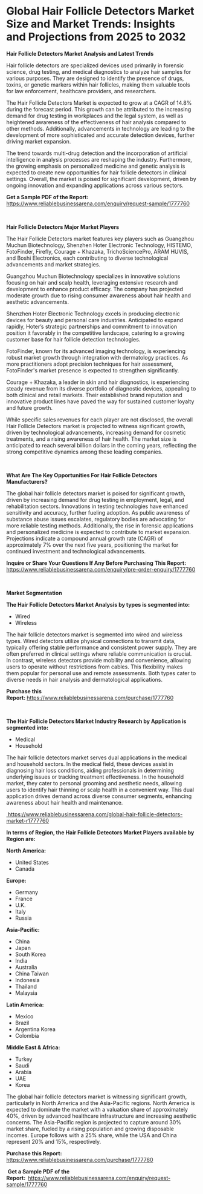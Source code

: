 <p><h1>Global Hair Follicle Detectors Market Size and Market Trends: Insights and Projections from 2025 to 2032</h1></p><p><strong>Hair Follicle Detectors Market Analysis and Latest Trends</strong></p>
<p><p>Hair follicle detectors are specialized devices used primarily in forensic science, drug testing, and medical diagnostics to analyze hair samples for various purposes. They are designed to identify the presence of drugs, toxins, or genetic markers within hair follicles, making them valuable tools for law enforcement, healthcare providers, and researchers.</p><p>The Hair Follicle Detectors Market is expected to grow at a CAGR of 14.8% during the forecast period. This growth can be attributed to the increasing demand for drug testing in workplaces and the legal system, as well as heightened awareness of the effectiveness of hair analysis compared to other methods. Additionally, advancements in technology are leading to the development of more sophisticated and accurate detection devices, further driving market expansion.</p><p>The trend towards multi-drug detection and the incorporation of artificial intelligence in analysis processes are reshaping the industry. Furthermore, the growing emphasis on personalized medicine and genetic analysis is expected to create new opportunities for hair follicle detectors in clinical settings. Overall, the market is poised for significant development, driven by ongoing innovation and expanding applications across various sectors.</p></p>
<p><strong>Get a Sample PDF of the Report:&nbsp;</strong> <a href="https://www.reliablebusinessarena.com/enquiry/request-sample/1777760?utm_campaign=3312&utm_medium=2&utm_source=Github&utm_content=ia&utm_term=14042025&utm_id=hair-follicle-detectors">https://www.reliablebusinessarena.com/enquiry/request-sample/1777760</a></p>
<p>&nbsp;</p>
<p><strong>Hair Follicle Detectors Major Market Players</strong></p>
<p><p>The Hair Follicle Detectors market features key players such as Guangzhou Muchun Biotechnology, Shenzhen Hoter Electronic Technology, HISTEMO, FotoFinder, Firefly, Courage + Khazaka, TrichoSciencePro, ARAM HUVIS, and Boshi Electronics, each contributing to diverse technological advancements and market strategies.</p><p>Guangzhou Muchun Biotechnology specializes in innovative solutions focusing on hair and scalp health, leveraging extensive research and development to enhance product efficacy. The company has projected moderate growth due to rising consumer awareness about hair health and aesthetic advancements.</p><p>Shenzhen Hoter Electronic Technology excels in producing electronic devices for beauty and personal care industries. Anticipated to expand rapidly, Hoter’s strategic partnerships and commitment to innovation position it favorably in the competitive landscape, catering to a growing customer base for hair follicle detection technologies.</p><p>FotoFinder, known for its advanced imaging technology, is experiencing robust market growth through integration with dermatology practices. As more practitioners adopt precision techniques for hair assessment, FotoFinder's market presence is expected to strengthen significantly.</p><p>Courage + Khazaka, a leader in skin and hair diagnostics, is experiencing steady revenue from its diverse portfolio of diagnostic devices, appealing to both clinical and retail markets. Their established brand reputation and innovative product lines have paved the way for sustained customer loyalty and future growth.</p><p>While specific sales revenues for each player are not disclosed, the overall Hair Follicle Detectors market is projected to witness significant growth, driven by technological advancements, increasing demand for cosmetic treatments, and a rising awareness of hair health. The market size is anticipated to reach several billion dollars in the coming years, reflecting the strong competitive dynamics among these leading companies.</p></p>
<p>&nbsp;</p>
<p><strong>What Are The Key Opportunities For Hair Follicle Detectors Manufacturers?</strong></p>
<p><p>The global hair follicle detectors market is poised for significant growth, driven by increasing demand for drug testing in employment, legal, and rehabilitation sectors. Innovations in testing technologies have enhanced sensitivity and accuracy, further fueling adoption. As public awareness of substance abuse issues escalates, regulatory bodies are advocating for more reliable testing methods. Additionally, the rise in forensic applications and personalized medicine is expected to contribute to market expansion. Projections indicate a compound annual growth rate (CAGR) of approximately 7% over the next five years, positioning the market for continued investment and technological advancements.</p></p>
<p><strong>Inquire or Share Your Questions If Any Before Purchasing This Report:</strong> <a href="https://www.reliablebusinessarena.com/enquiry/pre-order-enquiry/1777760?utm_campaign=3312&utm_medium=2&utm_source=Github&utm_content=ia&utm_term=14042025&utm_id=hair-follicle-detectors">https://www.reliablebusinessarena.com/enquiry/pre-order-enquiry/1777760</a></p>
<p>&nbsp;</p>
<p><strong>Market Segmentation</strong></p>
<p><strong>The Hair Follicle Detectors Market Analysis by types is segmented into:</strong></p>
<p><ul><li>Wired</li><li>Wireless</li></ul></p>
<p><p>The hair follicle detectors market is segmented into wired and wireless types. Wired detectors utilize physical connections to transmit data, typically offering stable performance and consistent power supply. They are often preferred in clinical settings where reliable communication is crucial. In contrast, wireless detectors provide mobility and convenience, allowing users to operate without restrictions from cables. This flexibility makes them popular for personal use and remote assessments. Both types cater to diverse needs in hair analysis and dermatological applications.</p></p>
<p><strong>Purchase this Report:&nbsp;</strong><a href="https://www.reliablebusinessarena.com/purchase/1777760?utm_campaign=3312&utm_medium=2&utm_source=Github&utm_content=ia&utm_term=14042025&utm_id=hair-follicle-detectors">https://www.reliablebusinessarena.com/purchase/1777760</a></p>
<p>&nbsp;</p>
<p><strong>The Hair Follicle Detectors Market Industry Research by Application is segmented into:</strong></p>
<p><ul><li>Medical</li><li>Household</li></ul></p>
<p><p>The hair follicle detectors market serves dual applications in the medical and household sectors. In the medical field, these devices assist in diagnosing hair loss conditions, aiding professionals in determining underlying issues or tracking treatment effectiveness. In the household market, they cater to personal grooming and aesthetic needs, allowing users to identify hair thinning or scalp health in a convenient way. This dual application drives demand across diverse consumer segments, enhancing awareness about hair health and maintenance.</p></p>
<p><a href="https://www.reliablebusinessarena.com/global-hair-follicle-detectors-market-r1777760?utm_campaign=3312&utm_medium=2&utm_source=Github&utm_content=ia&utm_term=14042025&utm_id=hair-follicle-detectors">&nbsp;https://www.reliablebusinessarena.com/global-hair-follicle-detectors-market-r1777760</a></p>
<p><strong>In terms of Region, the Hair Follicle Detectors Market Players available by Region are:</strong></p>
<p>
    <p> <strong> North America: </strong>
        <ul>
            <li>United States</li>
            <li>Canada</li>
        </ul>
        </p> 
    <p> <strong> Europe: </strong>
        <ul>
            <li>Germany</li>
            <li>France</li>
            <li>U.K.</li>
            <li>Italy</li>
            <li>Russia</li>
        </ul>
        </p> 
    <p> <strong> Asia-Pacific: </strong>
        <ul>
            <li>China</li>
            <li>Japan</li>
            <li>South Korea</li>
            <li>India</li>
            <li>Australia</li>
            <li>China Taiwan</li>
            <li>Indonesia</li>
            <li>Thailand</li>
            <li>Malaysia</li>
        </ul>
        </p> 
    <p> <strong> Latin America: </strong>
        <ul>
            <li>Mexico</li>
            <li>Brazil</li>
            <li>Argentina Korea</li>
            <li>Colombia</li>
        </ul>
        </p> 
    <p> <strong> Middle East & Africa: </strong>
        <ul>
            <li>Turkey</li>
            <li>Saudi</li>
            <li>Arabia</li>
            <li>UAE</li>
            <li>Korea</li>
        </ul>
    </p>
    </p>
<p><p>The global hair follicle detectors market is witnessing significant growth, particularly in North America and the Asia-Pacific regions. North America is expected to dominate the market with a valuation share of approximately 40%, driven by advanced healthcare infrastructure and increasing aesthetic concerns. The Asia-Pacific region is projected to capture around 30% market share, fueled by a rising population and growing disposable incomes. Europe follows with a 25% share, while the USA and China represent 20% and 15%, respectively.</p></p>
<p><strong>Purchase this Report: </strong><a href="https://www.reliablebusinessarena.com/purchase/1777760?utm_campaign=3312&utm_medium=2&utm_source=Github&utm_content=ia&utm_term=14042025&utm_id=hair-follicle-detectors">https://www.reliablebusinessarena.com/purchase/1777760</a></p>
<p>&nbsp;<strong>Get a Sample PDF of the Report:&nbsp;&nbsp;</strong><a href="https://www.reliablebusinessarena.com/enquiry/request-sample/1777760?utm_campaign=3312&utm_medium=2&utm_source=Github&utm_content=ia&utm_term=14042025&utm_id=hair-follicle-detectors">https://www.reliablebusinessarena.com/enquiry/request-sample/1777760</a></p>
<p><strong></strong></p>
<p><p></p><p></p><p></p></p>